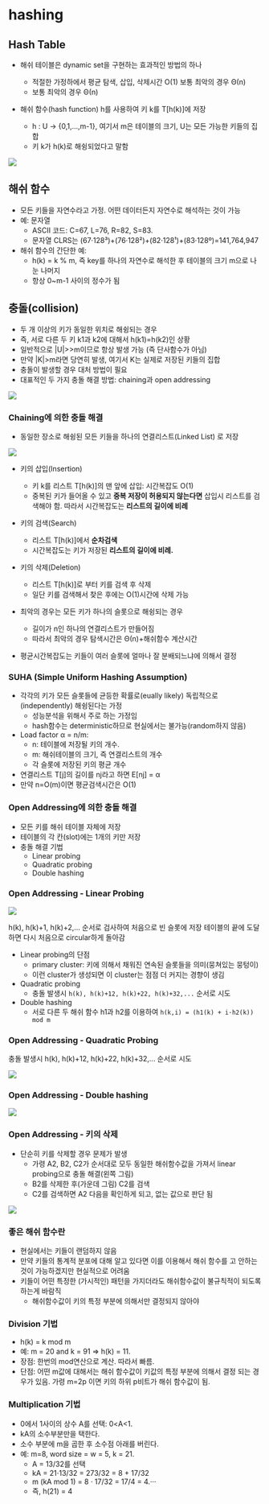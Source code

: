 # hashing

## Hash Table

* 해쉬 테이블은 dynamic set을 구현하는 효과적인 방법의 하나
  * 적절한 가정하에서 평균 탐색, 삽입, 삭제시간 O\(1\) 보통 최악의 경우 Θ\(n\)
  * 보통 최악의 경우 Θ\(n\)



* 해쉬 함수\(hash function\) h를 사용하여 키 k를 T\[h\(k\)\]에 저장
  * h : U → {0,1,...,m-1}, 여기서 m은 테이블의 크기, U는 모든 가능한 키들의 집합
  * 키 k가 h\(k\)로 해슁되었다고 말함

![](../.gitbook/assets/image%20%2816%29.png)

##  해쉬 함수

* 모든 키들을 자연수라고 가정. 어떤 데이터든지 자연수로 해석하는 것이 가능
* 예: 문자열
  * ASCII 코드: C=67, L=76, R=82, S=83.
  * 문자열 CLRS는 \(67·128³\)+\(76·128²\)+\(82·128¹\)+\(83·128º\)=141,764,947
* 해쉬 함수의 간단한 예:
  * h\(k\) = k % m, 즉 key를 하나의 자연수로 해석한 후 테이블의 크기 m으로 나눈 나머지
  * 항상 0~m-1 사이의 정수가 됨

##  충돌\(collision\)

* 두 개 이상의 키가 동일한 위치로 해슁되는 경우
* 즉, 서로 다른 두 키 k1과 k2에 대해서 h\(k1\)=h\(k2\)인 상황 
* 일반적으로 \|U\|&gt;&gt;m이므로 항상 발생 가능 \(즉 단사함수가 아님\)
* 만약 \|K\|&gt;m라면 당연히 발생, 여기서 K는 실제로 저장된 키들의 집합
* 충돌이 발생할 경우 대처 방법이 필요 
* 대표적인 두 가지 충돌 해결 방법: chaining과 open addressing

![](../.gitbook/assets/image%20%283%29.png)

###  Chaining에 의한 충돌 해결

* 동일한 장소로 해슁된 모든 키들을 하나의 연결리스트\(Linked List\) 로 저장

![](../.gitbook/assets/image%20%2881%29.png)

* 키의 삽입\(Insertion\)
  * 키 k를 리스트 T\[h\(k\)\]의 맨 앞에 삽입: 시간복잡도 O\(1\) 
  * 중복된 키가 들어올 수 있고 **중복 저장이 허용되지 않는다면** 삽입시 리스트를 검색해야 함. 따라서 시간복잡도는 **리스트의 길이에 비례**
* 키의 검색\(Search\)
  * 리스트 T\[h\(k\)\]에서 **순차검색**
  * 시간복잡도는 키가 저장된 **리스트의 길이에 비례.**
* 키의 삭제\(Deletion\)
  * 리스트 T\[h\(k\)\]로 부터 키를 검색 후 삭제
  * 일단 키를 검색해서 찾은 후에는 O\(1\)시간에 삭제 가능



* 최악의 경우는 모든 키가 하나의 슬롯으로 해슁되는 경우
  * 길이가 n인 하나의 연결리스트가 만들어짐
  * 따라서 최악의 경우 탐색시간은 Θ\(n\)+해쉬함수 계산시간
* 평균시간복잡도는 키들이 여러 슬롯에 얼마나 잘 분배되느냐에 의해서 결정

### SUHA \(Simple Uniform Hashing Assumption\)

* 각각의 키가 모든 슬롯들에 균등한 확률로\(eually likely\) 독립적으로 \(independently\) 해슁된다는 가정
  * 성능분석을 위해서 주로 하는 가정임
  * hash함수는 deterministic하므로 현실에서는 불가능\(random하지 않음\)
* Load factor α = n/m:
  * n: 테이블에 저장될 키의 개수. 
  * m: 해쉬테이블의 크기, 즉 연결리스트의 개수 
  * 각 슬롯에 저장된 키의 평균 개수
* 연결리스트 T\[j\]의 길이를 nj라고 하면 E\[nj\] = α
* 만약 n=O\(m\)이면 평균검색시간은 O\(1\)

### Open Addressing에 의한 충돌 해결

* 모든 키를 해쉬 테이블 자체에 저장 
* 테이블의 각 칸\(slot\)에는 1개의 키만 저장 
* 충돌 해결 기법
  * Linear probing 
  * Quadratic probing 
  * Double hashing

### Open Addressing - Linear Probing

![](../.gitbook/assets/image%20%2886%29.png)

h\(k\), h\(k\)+1, h\(k\)+2,… 순서로 검사하여 처음으로 빈 슬롯에 저장 테이블의 끝에 도달하면 다시 처음으로 circular하게 돌아감

* Linear probing의 단점
  * primary cluster: 키에 의해서 채워진 연속된 슬롯들을 의미\(뭉쳐있는 뭉텅이\)
  * 이런 cluster가 생성되면 이 cluster는 점점 더 커지는 경향이 생김
* Quadratic probing 
  * 충돌 발생시 `h(k), h(k)+12, h(k)+22, h(k)+32,...` 순서로 시도
* Double hashing 
  * 서로 다른 두 해쉬 함수 h1과 h2를 이용하여 `h(k,i) = (h1(k) + i·h2(k)) mod m`

### Open Addressing - Quadratic Probing

충돌 발생시 h\(k\), h\(k\)+12, h\(k\)+22, h\(k\)+32,... 순서로 시도

![](../.gitbook/assets/image%20%2814%29.png)

### Open Addressing - Double hashing

![](../.gitbook/assets/image%20%2818%29.png)

### Open Addressing - 키의 삭제

* 단순히 키를 삭제할 경우 문제가 발생
  * 가령 A2, B2, C2가 순서대로 모두 동일한 해쉬함수값을 가져서 linear probing으로 충돌 해결\(왼쪽 그림\)
  * B2를 삭제한 후\(가운데 그림\) C2를 검색
  * C2를 검색하면 A2 다음을 확인하게 되고, 없는 값으로 판단 됨

![](../.gitbook/assets/image%20%2832%29.png)

###  좋은 해쉬 함수란

* 현실에서는 키들이 랜덤하지 않음 
* 만약 키들의 통계적 분포에 대해 알고 있다면 이를 이용해서 해쉬 함수를 고 안하는 것이 가능하겠지만 현실적으로 어려움 
* 키들이 어떤 특정한 \(가시적인\) 패턴을 가지더라도 해쉬함수값이 불규칙적이 되도록 하는게 바람직 
  * 해쉬함수값이 키의 특정 부분에 의해서만 결정되지 않아야

### Division 기법

* h\(k\) = k mod m 
* 예: m = 20 and k = 91 ⇒ h\(k\) = 11. 
* 장점: 한번의 mod연산으로 계산. 따라서 빠름. 
* 단점: 어떤 m값에 대해서는 해쉬 함수값이 키값의 특정 부분에 의해서 결정 되는 경우가 있음. 가령 m=2p 이면 키의 하위 p비트가 해쉬 함수값이 됨.

### Multiplication 기법

* 0에서 1사이의 상수 A를 선택: 0&lt;A&lt;1. 
* kA의 소수부분만을 택한다. 
* 소수 부분에 m을 곱한 후 소수점 아래를 버린다. 
* 예: m=8, word size = w = 5, k = 21. 
  * A = 13/32를 선택
  * kA = 21⋅13/32 = 273/32 = 8 + 17/32 
  * m \(kA mod 1\) = 8 · 17/32 = 17/4 = 4.··· 
  * 즉, h\(21\) = 4

